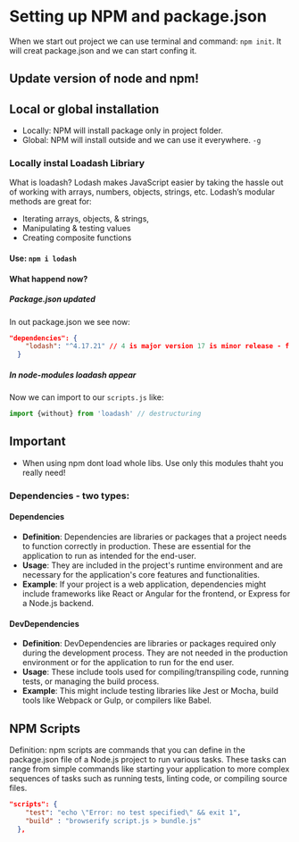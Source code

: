 # Setting up NPM and package.json   

When we start out project we can use terminal and command: `npm init`. It will creat package.json and we can start confing it. 

## Update version of node and npm!

## Local or global installation 

- Locally: NPM will install package only in project folder. 
- Global: NPM will install outside and we can use it everywhere. `-g`

### Locally instal Loadash Libriary 

What is loadash? 
Lodash makes JavaScript easier by taking the hassle out of working with arrays, numbers, objects, strings, etc. Lodash’s modular methods are great for:
- Iterating arrays, objects, & strings,
- Manipulating & testing values
- Creating composite functions

#### Use: `npm i lodash`

#### What happend now? 

##### Package.json updated 
In out package.json we see now: 
```json
"dependencies": {
    "lodash": "^4.17.21" // 4 is major version 17 is minor release - f.e new featurze and 21 is patch release - if they found bugs fixes it will update
  }
```


##### In node-modules loadash appear 

Now we can import to our `scripts.js` like: 
```js
import {without} from 'loadash' // destructuring 

``` 

## Important 
- When using npm dont load whole libs. Use only this modules thaht you really need!

### Dependencies - two types:

#### Dependencies 

-   **Definition**: Dependencies are libraries or packages that a project needs to function correctly in production. These are essential for the application to run as intended for the end-user.
-   **Usage**: They are included in the project's runtime environment and are necessary for the application's core features and functionalities.
-   **Example**: If your project is a web application, dependencies might include frameworks like React or Angular for the frontend, or Express for a Node.js backend.


#### DevDependencies

-   **Definition**: DevDependencies are libraries or packages required only during the development process. They are not needed in the production environment or for the application to run for the end user.
-   **Usage**: These include tools used for compiling/transpiling code, running tests, or managing the build process.
-   **Example**: This might include testing libraries like Jest or Mocha, build tools like Webpack or Gulp, or compilers like Babel.


## NPM Scripts 
Definition: npm scripts are commands that you can define in the package.json file of a Node.js project to run various tasks. These tasks can range from simple commands like starting your application to more complex sequences of tasks such as running tests, linting code, or compiling source files.

```json
"scripts": {
    "test": "echo \"Error: no test specified\" && exit 1",
    "build" : "browserify script.js > bundle.js"
  },
```